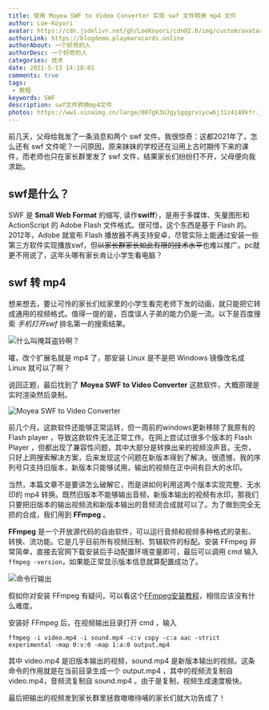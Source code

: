 ```yaml
---
title: 使用 Moyea SWF to Video Converter 实现 swf 文件转换 mp4 文件
author: Loe-Koyori
avatar: https://cdn.jsdelivr.net/gh/LoeKoyori/cdn@2.0/img/custom/avatar.png
authorLink: https://blogdemo.playmarxcards.online
authorAbout: 一个好奇的人
authorDesc: 一个好奇的人
categories: 技术
date: 2021-5-13 14:18:01
comments: true
tags: 
 - 教程
keywords: SWF
description: swf文件转换mp4文件
photos: https://ww1.sinaimg.cn/large/007gk3UJgy1gqgrviycw6j31z4140kfr.jpg
---
```

前几天，父母给我发了一条消息和两个 swf 文件。我很惊奇：这都2021年了，怎么还有 swf 文件呢？一问原因，原来妹妹的学校还在沿用上古时期传下来的课件，而老师也只在家长群里发了 swf 文件，结果家长们纷纷打不开，父母便向我求助。

## swf是什么？

SWF 是 **Small Web Format** 的缩写, 读作**swiff**），是用于多媒体、矢量图形和 ActionScript 的 Adobe Flash 文件格式。很可惜，这个东西是基于 Flash 的。2012年，Adobe 就宣布 Flash 播放器不再支持安卓，尽管实际上能通过安装一些第三方软件实现播放swf，但~~以家长群家长如此有限的技术水平~~也难以推广。pc就更不用说了，这年头哪有家长肯让小学生看电脑？

## swf 转 mp4

想来想去，要让可怜的家长们给家里的小学生看完老师下发的动画，就只能把它转成通用的视频格式。值得一提的是，百度误人子弟的能力仍是一流。以下是百度搜索  *手机打开swf*  排名第一的搜索结果。

![什么叫掩耳盗铃啊？](https://exp-picture.cdn.bcebos.com/836a6aee1c324b186e62014453a72633498448e7.jpg?x-bce-process=image%2Fresize%2Cm_lfit%2Cw_500%2Climit_1%2Fquality%2Cq_80)

嚯，改个扩展名就是 mp4 了，那安装 Linux 是不是把 Windows 镜像改名成 Linux 就可以了啊？

说回正题，最后找到了 **Moyea SWF to Video Converter** 这款软件，大概原理是实时渲染然后录制。

![Moyea SWF to Video Converter](http://ww1.sinaimg.cn/large/007gk3UJgy1gqg24z3zy1j30hc09vdi8.jpg)

前几个月，这款软件还能够正常运转，但一周前的windows更新移除了我原有的 Flash player ，导致这款软件无法正常工作。在网上尝试过很多个版本的 Flash Player ，但都出现了兼容性问题，其中大部分是转换出来的视频没声音。无奈，只好上网搜索解决方案，后来发现这个问题在新版本得到了解决。很遗憾，我的序列号只支持旧版本，新版本只能够试用，输出的视频在正中间有巨大的水印。

当然，本篇文章不是要讲怎么破解它，而是讲如何利用这两个版本实现完整、无水印的 mp4 转换。既然旧版本不能够输出音频，新版本输出的视频有水印，那我们只要把旧版本的输出视频流和新版本输出的音频流合成就可以了。为了做到完全无损的合成，我们用到 **FFmpeg** 。

**FFmpeg** 是一个开放源代码的自由软件，可以运行音频和视频多种格式的录影、转换、流功能。它是几乎目前所有视频压制、剪辑软件的标配。安装 FFmpeg 非常简单，直接去官网下载安装后手动配置环境变量即可，最后可以调用 cmd 输入`ffmpeg -version`，如果能正常显示版本信息就算配置成功了。

![命令行输出](http://ww1.sinaimg.cn/large/007gk3UJgy1gqgrgh0norj30qi089mx9.jpg)

假如你对安装 FFmpeg 有疑问，可以看这个[FFmpeg安装教程](https://www.jianshu.com/p/2b609afb9800)，相信应该没有什么难度。

安装好 FFmpeg 后，在视频输出目录打开 cmd ，输入

```
ffmpeg -i video.mp4 -i sound.mp4 -c:v copy -c:a aac -strict experimental -map 0:v:0 -map 1:a:0 output.mp4
```

其中 video.mp4 是旧版本输出的视频，sound.mp4 是新版本输出的视频。这条命令的作用就是在当前目录生成一个 output.mp4 ，其中的视频流复制自 video.mp4，音频流复制自 sound.mp4 。由于是复制，视频生成速度极快。

最后把输出的视频发到家长群里拯救嗷嗷待哺的家长们就大功告成了！


